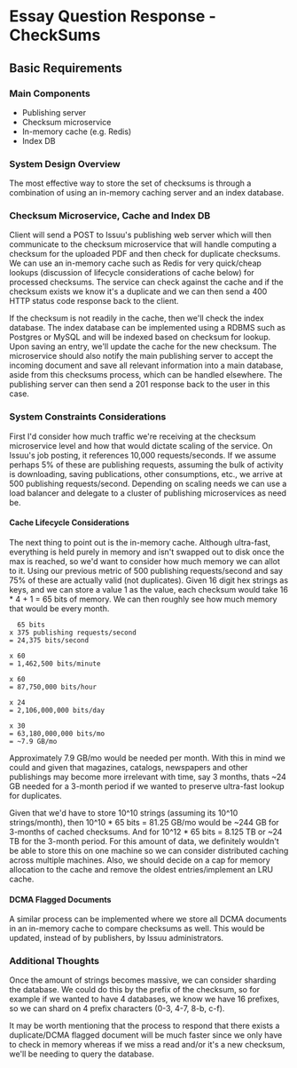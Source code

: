 # Essay Question Response - CheckSums

## Basic Requirements
### Main Components
- Publishing server
- Checksum microservice
- In-memory cache (e.g. Redis)
- Index DB

### System Design Overview
The most effective way to store the set of checksums is through a combination of using an in-memory caching server and an index database.

### Checksum Microservice, Cache and Index DB
Client will send a POST to Issuu's publishing web server which will then communicate to the checksum microservice that will handle computing a checksum for the uploaded PDF and then check for duplicate checksums. We can use an in-memory cache such as Redis for very quick/cheap lookups (discussion of lifecycle considerations of cache below) for processed checksums. The service can check against the cache and if the checksum exists we know it's a duplicate and we can then send a 400 HTTP status code response back to the client.

If the checksum is not readily in the cache, then we'll check the index database. The index database can be implemented using a RDBMS such as Postgres or MySQL and will be indexed based on checksum for lookup. Upon saving an entry, we'll update the cache for the new checksum. The microservice should also notify the main publishing server to accept the incoming document and save all relevant information into a main database, aside from this checksums process, which can be handled elsewhere. The publishing server can then send a 201 response back to the user in this case.

### System Constraints Considerations
First I'd consider how much traffic we're receiving at the checksum microservice level and how that would dictate scaling of the service. On Issuu's job posting, it references 10,000 requests/seconds. If we assume perhaps 5% of these are publishing requests, assuming the bulk of activity is downloading, saving publications, other consumptions, etc., we arrive at 500 publishing requests/second. Depending on scaling needs we can use a load balancer and delegate to a cluster of publishing microservices as need be.

#### Cache Lifecycle Considerations
The next thing to point out is the in-memory cache. Although ultra-fast, everything is held purely in memory and isn't swapped out to disk once the max is reached, so we'd want to consider how much memory we can allot to it. Using our previous metric of 500 publishing requests/second and say 75% of these are actually valid (not duplicates). Given 16 digit hex strings as keys, and we can store a value 1 as the value, each checksum would take 16 * 4 + 1 = 65 bits of memory. We can then roughly see how much memory that would be every month.

```
  65 bits
x 375 publishing requests/second
= 24,375 bits/second

x 60
= 1,462,500 bits/minute

x 60
= 87,750,000 bits/hour

x 24
= 2,106,000,000 bits/day

x 30
= 63,180,000,000 bits/mo
= ~7.9 GB/mo 
```

Approximately 7.9 GB/mo would be needed per month. With this in mind we could and given that magazines, catalogs, newspapers and other publishings may become more irrelevant with time, say 3 months, thats ~24 GB needed for a 3-month period if we wanted to preserve ultra-fast lookup for duplicates. 

Given that we'd have to store 10^10 strings (assuming its 10^10 strings/month), then 10^10 * 65 bits = 81.25 GB/mo would be ~244 GB for 3-months of cached checksums. And for 10^12 * 65 bits = 8.125 TB or ~24 TB for the 3-month period. For this amount of data, we definitely wouldn't be able to store this on one machine so we can consider distributed caching across multiple machines. Also, we should decide on a cap for memory allocation to the cache and remove the oldest entries/implement an LRU cache.

#### DCMA Flagged Documents
A similar process can be implemented where we store all DCMA documents in an in-memory cache to compare checksums as well. This would be updated, instead of by publishers, by Issuu administrators.

### Additional Thoughts
Once the amount of strings becomes massive, we can consider sharding the database. We could do this by the prefix of the checksum, so for example if we wanted to have 4 databases, we know we have 16 prefixes, so we can shard on 4 prefix characters (0-3, 4-7, 8-b, c-f).

It may be worth mentioning that the process to respond that there exists a duplicate/DCMA flagged document will be much faster since we only have to check in memory whereas if we miss a read and/or it's a new checksum, we'll be needing to query the database.




